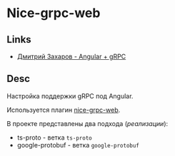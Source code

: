 # Nice-grpc-web

## Links

- [Дмитрий Захаров - Angular + gRPC](https://youtu.be/AyUpy2OQbrc?si=5pluVSRBr84fPRgw)

## Desc

Настройка поддержки gRPC под Angular.

Используется плагин [nice-grpc-web](https://www.npmjs.com/package/nice-grpc-web).

В проекте представлены два подхода (_реализации_):

- ts-proto - ветка `ts-proto`
- google-protobuf - ветка `google-protobuf`